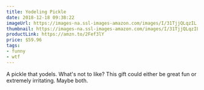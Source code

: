 ```yaml
---
title: Yodeling Pickle
date: 2018-12-18 09:38:22
imageUrl: https://images-na.ssl-images-amazon.com/images/I/31TjjQLqzIL._SY450_.jpg
thumbnail: https://images-na.ssl-images-amazon.com/images/I/31TjjQLqzIL._SR600,315_.jpg
productLink: https://amzn.to/2Fef3lY
price: $59.96
tags:
- funny
- wtf
---
```


A pickle that yodels. What's not to like? This gift could either be great fun or extremely irritating. Maybe both.
